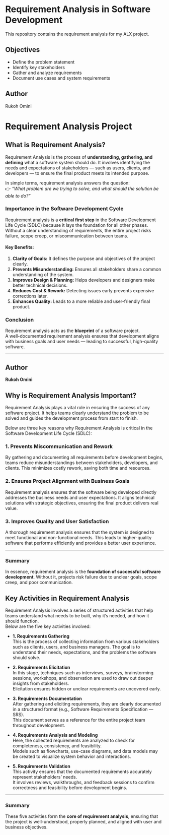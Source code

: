 # Requirement Analysis in Software Development

This repository contains the requirement analysis for my ALX project.

## Objectives
- Define the problem statement
- Identify key stakeholders
- Gather and analyze requirements
- Document use cases and system requirements

## Author
Rukoh Omini



# Requirement Analysis Project

## What is Requirement Analysis?

Requirement Analysis is the process of **understanding, gathering, and defining** what a software system should do. It involves identifying the needs and expectations of stakeholders — such as users, clients, and developers — to ensure the final product meets its intended purpose.

In simple terms, requirement analysis answers the question:  
👉 *“What problem are we trying to solve, and what should the solution be able to do?”*

### Importance in the Software Development Cycle

Requirement analysis is a **critical first step** in the Software Development Life Cycle (SDLC) because it lays the foundation for all other phases. Without a clear understanding of requirements, the entire project risks failure, scope creep, or miscommunication between teams.

#### Key Benefits:
1. **Clarity of Goals:** It defines the purpose and objectives of the project clearly.  
2. **Prevents Misunderstanding:** Ensures all stakeholders share a common understanding of the system.  
3. **Improves Design & Planning:** Helps developers and designers make better technical decisions.  
4. **Reduces Cost & Rework:** Detecting issues early prevents expensive corrections later.  
5. **Enhances Quality:** Leads to a more reliable and user-friendly final product.  

### Conclusion
Requirement analysis acts as the **blueprint** of a software project.  
A well-documented requirement analysis ensures that development aligns with business goals and user needs — leading to successful, high-quality software.

---

## Author
**Rukoh Omini**



## Why is Requirement Analysis Important?

Requirement Analysis plays a vital role in ensuring the success of any software project. It helps teams clearly understand the problem to be solved and guides the development process from start to finish.

Below are three key reasons why Requirement Analysis is critical in the Software Development Life Cycle (SDLC):

### 1. Prevents Miscommunication and Rework
By gathering and documenting all requirements before development begins, teams reduce misunderstandings between stakeholders, developers, and clients. This minimizes costly rework, saving both time and resources.

### 2. Ensures Project Alignment with Business Goals
Requirement analysis ensures that the software being developed directly addresses the business needs and user expectations. It aligns technical solutions with strategic objectives, ensuring the final product delivers real value.

### 3. Improves Quality and User Satisfaction
A thorough requirement analysis ensures that the system is designed to meet functional and non-functional needs. This leads to higher-quality software that performs efficiently and provides a better user experience.

---

### Summary
In essence, requirement analysis is the **foundation of successful software development**. Without it, projects risk failure due to unclear goals, scope creep, and poor communication.


## Key Activities in Requirement Analysis

Requirement Analysis involves a series of structured activities that help teams understand what needs to be built, why it’s needed, and how it should function.  
Below are the five key activities involved:

- **1. Requirements Gathering**  
  This is the process of collecting information from various stakeholders such as clients, users, and business managers. The goal is to understand their needs, expectations, and the problems the software should solve.

- **2. Requirements Elicitation**  
  In this stage, techniques such as interviews, surveys, brainstorming sessions, workshops, and observation are used to draw out deeper insights from stakeholders.  
  Elicitation ensures hidden or unclear requirements are uncovered early.

- **3. Requirements Documentation**  
  After gathering and eliciting requirements, they are clearly documented in a structured format (e.g., Software Requirements Specification — SRS).  
  This document serves as a reference for the entire project team throughout development.

- **4. Requirements Analysis and Modeling**  
  Here, the collected requirements are analyzed to check for completeness, consistency, and feasibility.  
  Models such as flowcharts, use-case diagrams, and data models may be created to visualize system behavior and interactions.

- **5. Requirements Validation**  
  This activity ensures that the documented requirements accurately represent stakeholders’ needs.  
  It involves reviews, walkthroughs, and feedback sessions to confirm correctness and feasibility before development begins.

---

### Summary
These five activities form the **core of requirement analysis**, ensuring that the project is well-understood, properly planned, and aligned with user and business objectives.
